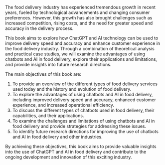 

The food delivery industry has experienced tremendous growth in recent years, fueled by technological advancements and changing consumer preferences. However, this growth has also brought challenges such as increased competition, rising costs, and the need for greater speed and accuracy in the delivery process.

This book aims to explore how ChatGPT and AI technology can be used to improve delivery speed and accuracy and enhance customer experience in the food delivery industry. Through a combination of theoretical analysis and practical case studies, we will examine the advantages of using chatbots and AI in food delivery, explore their applications and limitations, and provide insights into future research directions.

The main objectives of this book are:

1. To provide an overview of the different types of food delivery services used today and the history and evolution of food delivery.
2. To explore the advantages of using chatbots and AI in food delivery, including improved delivery speed and accuracy, enhanced customer experience, and increased operational efficiency.
3. To discuss the different types of chatbots used in food delivery, their capabilities, and their applications.
4. To examine the challenges and limitations of using chatbots and AI in food delivery and provide strategies for addressing these issues.
5. To identify future research directions for improving the use of chatbots and AI in food delivery and other industries.

By achieving these objectives, this book aims to provide valuable insights into the use of ChatGPT and AI in food delivery and contribute to the ongoing development and innovation of this exciting industry.
